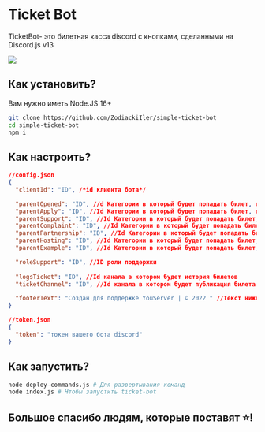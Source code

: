 # Ticket Bot

TicketBot- это билетная касса discord с кнопками, сделанными на Discord.js v13

![](https://github.com/ZodiackiIler/simple-ticket-bot/img)

## Как установить?

Вам нужно иметь Node.JS 16+
``````bash
git clone https://github.com/ZodiackiIler/simple-ticket-bot
cd simple-ticket-bot
npm i
``````

## Как настроить?

```json
//config.json
{
  "clientId": "ID", /*id клиента бота*/

  "parentOpened": "ID", //d Категории в который будет попадать билет, после выбора категории
  "parentApply": "ID", //Id Категории в который будет попадать билет, после выбора категории
  "parentSupport": "ID", //Id Категории в который будет попадать билет, после выбора категории
  "parentComplaint": "ID", //Id Категории в который будет попадать билет, после выбора категории
  "parentPartnership": "ID", //Id Категории в который будет попадать билет, после выбора категории
  "parentHosting": "ID", //Id Категории в который будет попадать билет, после выбора категории
  "parentExample": "ID", //Id Категории в который будет попадать билет, после выбора категории(для вас)

  "roleSupport": "ID", //ID роли поддержки
  
  "logsTicket": "ID", //Id канала в котором будет история билетов
  "ticketChannel": "ID", //Id канала в котором будет публикация билета

  "footerText": "Создан для поддержке YouServer | © 2022 " //Текст нижнего колонтитула
}
```

```json
//token.json
{
  "token": "токен вашего бота discord"
}
```

## Как запустить?
```bash
node deploy-commands.js # Для развертывания команд
node index.js # Чтобы запустить ticket-bot
```

## Большое спасибо людям, которые поставят ⭐!

